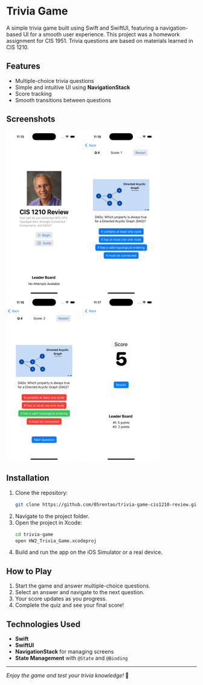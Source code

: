 # Trivia Game

A simple trivia game built using Swift and SwiftUI, featuring a navigation-based UI for a smooth user experience. 
This project was a homework assignment for CIS 1951.
Trivia questions are based on materials learned in CIS 1210.

## Features

- Multiple-choice trivia questions
- Simple and intuitive UI using **NavigationStack**
- Score tracking
- Smooth transitions between questions

## Screenshots

<img src="https://github.com/05rentao/trivia-game-cis1210-review/blob/main/HW2_Trivia_Game/trivia_home.png" width="200" />
<img src="https://github.com/05rentao/trivia-game-cis1210-review/blob/main/HW2_Trivia_Game/trivia_question.png" width="200" />
<img src="https://github.com/05rentao/trivia-game-cis1210-review/blob/main/HW2_Trivia_Game/trivia_question_answered.png" width="200" />
<img src="https://github.com/05rentao/trivia-game-cis1210-review/blob/main/HW2_Trivia_Game/trivia_score_page.png" width="200" />

## Installation

1. Clone the repository:
   ```sh
   git clone https://github.com/05rentao/trivia-game-cis1210-review.git
   ```
2. Navigate to the project folder.
3. Open the project in Xcode:
   ```sh
   cd trivia-game
   open HW2_Trivia_Game.xcodeproj
   ```
4. Build and run the app on the iOS Simulator or a real device.

## How to Play

1. Start the game and answer multiple-choice questions.
2. Select an answer and navigate to the next question.
3. Your score updates as you progress.
4. Complete the quiz and see your final score!

## Technologies Used

- **Swift**
- **SwiftUI**
- **NavigationStack** for managing screens
- **State Management** with `@State` and `@Binding`

---

_Enjoy the game and test your trivia knowledge!_ 🎉


